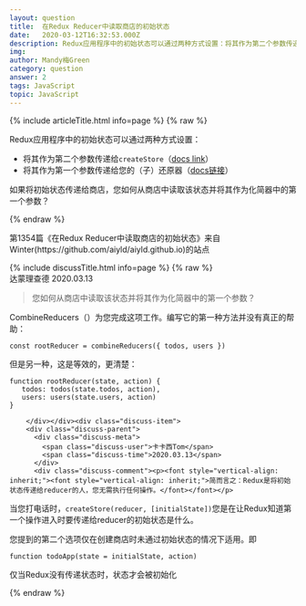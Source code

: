 ```yaml
---
layout: question
title:  在Redux Reducer中读取商店的初始状态
date:   2020-03-12T16:32:53.000Z
description: Redux应用程序中的初始状态可以通过两种方式设置：将其作为第二个参数传递给createStore（docs link）将其作为第一个参数传递给您...
img: 
author: Mandy梅Green
category: question
answer: 2
tags: JavaScript
topic: JavaScript
---
```

<div class="article-root">
  <div class="article">
    {% include articleTitle.html info=page %}
    {% raw %}
    <div class="article-content"><p><font style="vertical-align: inherit;"><font style="vertical-align: inherit;">Redux应用程序中的初始状态可以通过两种方式设置：</font></font></p>

<ul>
<li><font style="vertical-align: inherit;"><font style="vertical-align: inherit;">将其作为第二个参数传递给</font></font><code>createStore</code><font style="vertical-align: inherit;"><font style="vertical-align: inherit;">（</font></font><a href="http://redux.js.org/docs/api/createStore.html" rel="noreferrer"><font style="vertical-align: inherit;"><font style="vertical-align: inherit;">docs link</font></font></a><font style="vertical-align: inherit;"><font style="vertical-align: inherit;">）</font></font></li>
<li><font style="vertical-align: inherit;"><font style="vertical-align: inherit;">将其作为第一个参数传递给您的（子）还原器（</font></font><a href="http://redux.js.org/docs/basics/Reducers.html" rel="noreferrer"><font style="vertical-align: inherit;"><font style="vertical-align: inherit;">docs链接</font></font></a><font style="vertical-align: inherit;"><font style="vertical-align: inherit;">）</font></font></li>
</ul>

<p><font style="vertical-align: inherit;"><font style="vertical-align: inherit;">如果将初始状态传递给商店，您如何从商店中读取该状态并将其作为化简器中的第一个参数？</font></font></p></div>
    {% endraw %}
  </div>
  <p class="winter_mark">第1354篇《在Redux Reducer中读取商店的初始状态》来自Winter(https://github.com/aiyld/aiyld.github.io)的站点</p>
  <div class="discuss-wrapper">
    {% include discussTitle.html info=page %}
    {% raw %}
    <div class="discuss-list">
    <div class="discuss-item">
        <div class="discuss-parent">
          <div class="discuss-meta">
            <span class="discuss-user">达蒙理查德</span>
            <span class="discuss-time">2020.03.13</span>
          </div>
          <div class="discuss-comment"><blockquote>
  <p><font style="vertical-align: inherit;"><font style="vertical-align: inherit;">您如何从商店中读取该状态并将其作为化简器中的第一个参数？</font></font></p>
</blockquote>

<p><font style="vertical-align: inherit;"><font style="vertical-align: inherit;">CombineReducers（）为您完成这项工作。</font><font style="vertical-align: inherit;">编写它的第一种方法并没有真正的帮助：</font></font></p>

<pre><code>const rootReducer = combineReducers({ todos, users })
</code></pre>

<p><font style="vertical-align: inherit;"><font style="vertical-align: inherit;">但是另一种，这是等效的，更清楚：</font></font></p>

<pre><code>function rootReducer(state, action) {<font></font>
   todos: todos(state.todos, action),<font></font>
   users: users(state.users, action)<font></font>
}<font></font>
</code></pre></div>
        </div></div><div class="discuss-item">
        <div class="discuss-parent">
          <div class="discuss-meta">
            <span class="discuss-user">卡卡西Tom</span>
            <span class="discuss-time">2020.03.13</span>
          </div>
          <div class="discuss-comment"><p><font style="vertical-align: inherit;"><font style="vertical-align: inherit;">简而言之：Redux是将初始状态传递给reducer的人，您无需执行任何操作。</font></font></p>

<p><font style="vertical-align: inherit;"><font style="vertical-align: inherit;">当您打电话时，</font></font><code>createStore(reducer, [initialState])</code><font style="vertical-align: inherit;"><font style="vertical-align: inherit;">您是在让Redux知道第一个操作进入时要传递给reducer的初始状态是什么。</font></font></p>

<p><font style="vertical-align: inherit;"><font style="vertical-align: inherit;">您提到的第二个选项仅在创建商店时未通过初始状态的情况下适用。</font><font style="vertical-align: inherit;">即</font></font></p>

<p><code>function todoApp(state = initialState, action)</code></p>

<p><font style="vertical-align: inherit;"><font style="vertical-align: inherit;">仅当Redux没有传递状态时，状态才会被初始化</font></font></p></div>
        </div></div>
    </div>
    {% endraw %}
  </div>
<div>
